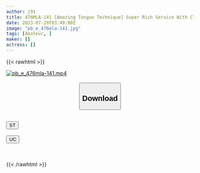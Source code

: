 ```yaml
---
author: j91
title: 476MLA-141 [Amazing Tongue Technique] Super Rich Service With Clear Skin And Glossy Constricted Body! Experience The Popular Hot Spring Companion’s Repeat Transcendence Technique That Overcomes Even Ed! ! (Rei Hanamiya)
date: 2023-07-29T03:49:00Z
image: "pb_e_476mla-141.jpg"
tags: [Amateur, ]
maker: []
actress: []
---
```



{{< rawhtml >}}

<div class="video" data-videoid="De1Y2X3p0bFkPZR">
    <a href="javascript:;">
        <img src="https://my.j91.asia/posts/pb_e_476mla-141/pb_e_476mla-141.jpg" width="WIDTH" height="HEIGHT" alt="pb_e_476mla-141.mp4" loading="lazy">
    </a>
</div>

<script type="text/javascript" src="https://j91.asia/asset/on-demand-st.js"></script>

<br>
  <link rel="stylesheet" href="https://j91.asia/asset/bs5.css">
  
  <center>
  <button class="btn btn-primary" type="button" data-bs-toggle="collapse" data-bs-target=".multi-collapse" aria-expanded="false" aria-controls="multiCollapseExample1 multiCollapseExample2"><h2>Download</h2></button></center>
</p>
<div class="row">
  <div class="col">
    <div class="collapse multi-collapse" id="multiCollapseExample1">
      <div class="card card-body">
	      	      <br>
<div class="buttons">  
<a href="https://streamtape.to/v/De1Y2X3p0bFkPZR"><button class="btn-hover color-3"><i class="fa fa-download"></i> ST</button></a></div>
    </div>
  </div>
</div>
  <div class="col">
    <div class="collapse multi-collapse" id="multiCollapseExample2">
      <div class="card card-body">
	      <br>
<div class="buttons">
    <a href="https://userscloud.com/p18jhff7od5o"><button class="btn-hover color-9"><i class="fa fa-download"></i> UC</button></a></div>
<br><br>
      </div>
    </div>
  </div>
</div>

{{< /rawhtml >}}